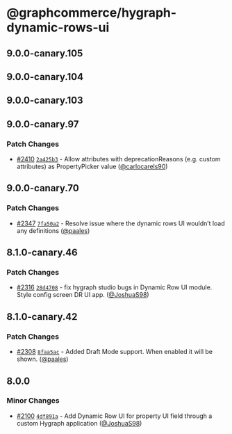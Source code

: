# @graphcommerce/hygraph-dynamic-rows-ui

## 9.0.0-canary.105

## 9.0.0-canary.104

## 9.0.0-canary.103

## 9.0.0-canary.97

### Patch Changes

- [#2410](https://github.com/graphcommerce-org/graphcommerce/pull/2410) [`2a425b3`](https://github.com/graphcommerce-org/graphcommerce/commit/2a425b323ddaf0918c549e93b598888db7328d66) - Allow attributes with deprecationReasons (e.g. custom attributes) as PropertyPicker value ([@carlocarels90](https://github.com/carlocarels90))

## 9.0.0-canary.70

### Patch Changes

- [#2347](https://github.com/graphcommerce-org/graphcommerce/pull/2347) [`7fa50a2`](https://github.com/graphcommerce-org/graphcommerce/commit/7fa50a2f21ee9edbc67d06d7694316f101f9415f) - Resolve issue where the dynamic rows UI wouldn’t load any definitions ([@paales](https://github.com/paales))

## 8.1.0-canary.46

### Patch Changes

- [#2316](https://github.com/graphcommerce-org/graphcommerce/pull/2316) [`28d4708`](https://github.com/graphcommerce-org/graphcommerce/commit/28d470861a10a38690d565d236ce573905038d2b) - fix hygraph studio bugs in Dynamic Row UI module. Style config screen DR UI app. ([@JoshuaS98](https://github.com/JoshuaS98))

## 8.1.0-canary.42

### Patch Changes

- [#2308](https://github.com/graphcommerce-org/graphcommerce/pull/2308) [`8faa5ac`](https://github.com/graphcommerce-org/graphcommerce/commit/8faa5ac618ecfdacd6d5eb751b4110c423aef97f) - Added Draft Mode support. When enabled it will be shown. ([@paales](https://github.com/paales))

## 8.0.0

### Minor Changes

- [#2100](https://github.com/graphcommerce-org/graphcommerce/pull/2100) [`4df891a`](https://github.com/graphcommerce-org/graphcommerce/commit/4df891a4c18b29cc52447eab3a97c66948b6c18f) - Add Dynamic Row UI for property UI field through a custom Hygraph application ([@JoshuaS98](https://github.com/JoshuaS98))
